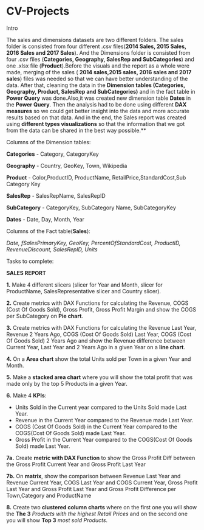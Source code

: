 # CV-Projects

Intro

The sales and dimensions datasets are two different folders. The sales folder is consisted from four different .csv  files(**2014 Sales, 2015 Sales, 2016 Sales and 2017 Sales**). And the Dimensions folder is consisted from four .csv files (**Categories, Geography,  SalesRep and SubCategories**) and one .xlsx file  (**Product**).Before the visuals and the report as a whole were made, merging of the sales ( **2014 sales,2015 sales, 2016 sales and 2017 sales**) files was needed so that we can have better understanding of the data. After that, cleaning  the data in the **Dimension tables (Categories, Geography, Product, SalesRep and SubCategories)** and in the fact table in **Power Query** was done.Also,it was created new dimension table **Dates** in the **Power Query**. 
Then the analysis had to be done  using different **DAX measures** so we could get better insight into the data and  more accurate results based on that data. 
And in the end, the Sales report was created using **different types visualizations** so that the information that we got from the data can be shared in the best way possible.**

Columns of the Dimension tables:

**Categories** - Category, CategoryKey

**Geography** - Country, GeoKey, Town, Wikipedia

**Product** - Color,ProductID, ProductName, RetailPrice,StandardCost,Sub Category Key

**SalesRep** - SalesRepName, SalesRepID

**SubCategory** - CategoryKey, SubCategory Name, SubCategoryKey

**Dates** - Date, Day, Month, Year

Columns of the Fact table(**Sales**):

*Date, fSalesPrimaryKey, GeoKey, PercentOfStandardCost, ProductID, RevenueDiscount, SalesRepID, Units*

Tasks to complete:

**SALES REPORT**

**1.** Make 4 different slicers (slicer for Year and Month, slicer for ProductName, SalesRepresentative slicer and Country slicer).

**2.** Create metrics with DAX Functions for calculating the Revenue, COGS (Cost Of Goods Sold), Gross Profit, Gross Profit Margin and show the COGS per SubCategory on **Pie chart**.

**3.** Create metrics with DAX Functions for calculating the Revenue Last Year, Revenue 2 Years Ago, COGS (Cost Of Goods Sold) Last Year, COGS (Cost Of Goods Sold) 2 Years Ago and show the Revenue difference between Current Year, Last Year and 2 Years Ago in a given Year on a **line chart**.

**4.** On a **Area chart** show the total Units sold per Town in a given Year and Month.

**5.** Make a **stacked area chart** where you will show the total profit that was made only by the top 5 Products in a given Year.

**6.** Make 4 **KPIs**: 
- Units Sold in the Current year compared to the  Units Sold made Last Year.
- Revenue in the Current Year compared to the Revenue made  Last Year.
- COGS (Cost Of Goods Sold) in the Current Year compared to the COGS(Cost Of Goods Sold) made Last Year.
- Gross Profit in the Current Year compared to the COGS(Cost Of Goods Sold) made Last Year.

**7a.** Create **metric with DAX Function** to show the Gross Profit Diff between the Gross Profit Current Year and Gross Profit Last Year

**7b.** On **matrix**, show the comparison between Revenue Last Year and Revenue Current Year, COGS Last Year and COGS Current Year, Gross Profit Last Year and Gross Profit Last Year and Gross Profit Difference per Town,Category and ProductName

**8.** Create two **clustered column charts** where on the first one you will show the **The 3** *Products with the highest Retail Prices* and on the second one you will show **Top 3** *most sold Products*.

